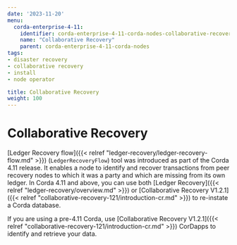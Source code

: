 ```yaml
---
date: '2023-11-20'
menu:
  corda-enterprise-4-11:
    identifier: corda-enterprise-4-11-corda-nodes-collaborative-recovery
    name: "Collaborative Recovery"
    parent: corda-enterprise-4-11-corda-nodes
tags:
- disaster recovery
- collaborative recovery
- install
- node operator

title: Collaborative Recovery
weight: 100
---
```


# Collaborative Recovery

[Ledger Recovery flow]({{< relref "ledger-recovery/ledger-recovery-flow.md" >}}) (`LedgerRecoveryFlow`) tool was introduced as part of the Corda 4.11 release. It enables a node to identify and recover transactions from peer recovery nodes to which it was a party and which are missing from its own ledger. In Corda 4.11 and above, you can use both [Ledger Recovery]({{< relref "ledger-recovery/overview.md" >}}) or [Collaborative Recovery V1.2.1]({{< relref "collaborative-recovery-121/introduction-cr.md" >}}) to re-instate a Corda database.

If you are using a pre-4.11 Corda, use [Collaborative Recovery V1.2.1]({{< relref "collaborative-recovery-121/introduction-cr.md" >}}) CorDapps to identify and retrieve your data.
